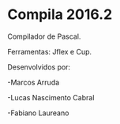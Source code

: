 # Compila 2016.2
Compilador de Pascal.

Ferramentas: Jflex e Cup.

Desenvolvidos por:

-Marcos Arruda	

-Lucas Nascimento Cabral

-Fabiano Laureano